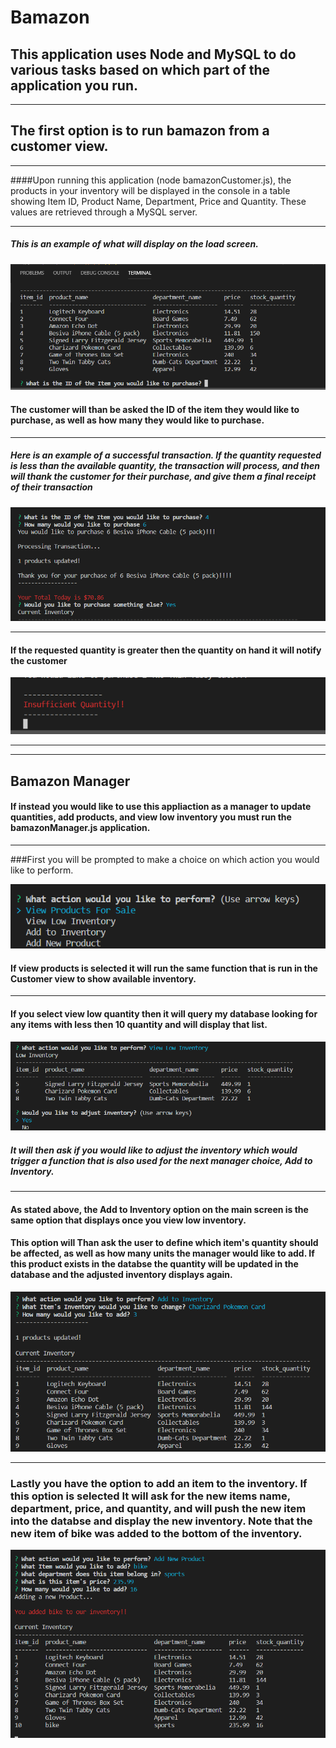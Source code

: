 # Bamazon

## This application uses Node and MySQL to do various tasks based on which part of the application you run.

------------

## The first option is to run bamazon from a customer view.

--------
####Upon running this application (node bamazonCustomer.js), the products in your inventory will be displayed in the console in a table showing Item ID, Product Name, Department, Price and Quantity. These values are retrieved through a MySQL server.


-----------
##### This is an example of what will display on the load screen. 

![Load Screen](assets\customer1.png)


#### The customer will than be asked the ID of the item they would like to purchase, as well as how many they would like to purchase.

----

##### Here is an example of a successful transaction. If the quantity requested is less than the available quantity, the transaction will process, and then will thank the customer for their purchase, and give them a final receipt of their transaction

![Successfull Transaction](assets\customer2.png)

-----

#### If the requested quantity is greater then the quantity on hand it will notify the customer

![insufficient Quantity](assets\customer3.png)

------

-----

## Bamazon Manager

#### If instead you would like to use this appliaction as a manager to update quantities, add products, and view low inventory you must run the bamazonManager.js application.

------

###First you will be prompted to make a choice on which action you would like to perform.

![Manager Choice](assets\manager1.png)

#### If view products is selected it will run the same function that is run in the Customer view to show available inventory.


----

#### If you select view low quantity then it will query my database looking for any items with less then 10 quantity and will display that list.

![Low Inventory](assets\manager2.png)

##### It will then ask if you would like to adjust the inventory which would trigger a function that is also used for the next manager choice, Add to Inventory.

------

#### As stated above, the Add to Inventory option on the main screen is the same option that displays once you view low inventory.

#### This option will Than ask the user to define which item's quantity should be affected, as well as how many units the manager would like to add. If this product exists in the databse the quantity will be updated in the database and the adjusted inventory displays again.

![Add Inventory](assets\manager3.png)

---

### Lastly you have the option to add an item to the inventory. If this option is selected It will ask for the new items name, department, price, and quantity, and will push the new item into the databse and display the new inventory. Note that the new item of bike was added to the bottom of the inventory.

![Add Item](assets\manager4.png)





